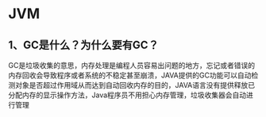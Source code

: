 # JVM
## 1、GC是什么？为什么要有GC？

GC是垃圾收集的意思，内存处理是编程人员容易出问题的地方，忘记或者错误的内存回收会导致程序或者系统的不稳定甚至崩溃，JAVA提供的GC功能可以自动检测对象是否超过作用域从而达到自动回收内存的目的，JAVA语言没有提供释放已分配内存的显示操作方法，Java程序员不用担心内存管理，垃圾收集器会自动进行管理
